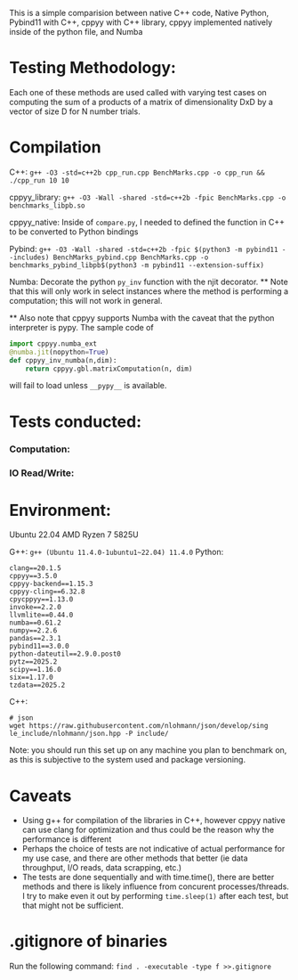 
This is a simple comparision between native C++ code, Native Python, Pybind11 with C++, cppyy with C++ library, cppyy implemented natively inside of the python file, and Numba

# Testing Methodology:
Each one of these methods are used called with varying test cases on computing the sum of a products of a matrix of dimensionality DxD by a vector of size D for N number trials.

# Compilation
C++:
`g++ -O3 -std=c++2b cpp_run.cpp BenchMarks.cpp -o cpp_run && ./cpp_run 10 10`

cppyy_library:
`g++ -O3 -Wall -shared -std=c++2b -fpic BenchMarks.cpp -o benchmarks_libpb.so`

cppyy_native:
Inside of `compare.py`, I needed to defined the function in C++ to be converted to Python bindings

Pybind:
`g++ -O3 -Wall -shared -std=c++2b -fpic $(python3 -m pybind11 --includes) BenchMarks_pybind.cpp BenchMarks.cpp -o benchmarks_pybind_libpb$(python3 -m pybind11 --extension-suffix)`

Numba:
Decorate the python `py_inv` function with the njit decorator.
** Note that this will only work in select instances where the method is performing a computation; this will not work in general.

** Also note that cppyy supports Numba with the caveat that the python interpreter is pypy. The sample code of 
```python
import cppyy.numba_ext
@numba.jit(nopython=True)
def cppyy_inv_numba(n,dim):
    return cppyy.gbl.matrixComputation(n, dim)
```
will fail to load unless `__pypy__` is available. 


# Tests conducted:
### Computation:

### IO Read/Write:




# Environment:
Ubuntu 22.04 
AMD Ryzen 7 5825U 

G++: `g++ (Ubuntu 11.4.0-1ubuntu1~22.04) 11.4.0`
Python:
```
clang==20.1.5
cppyy==3.5.0
cppyy-backend==1.15.3
cppyy-cling==6.32.8
cpycppyy==1.13.0
invoke==2.2.0
llvmlite==0.44.0
numba==0.61.2
numpy==2.2.6
pandas==2.3.1
pybind11==3.0.0
python-dateutil==2.9.0.post0
pytz==2025.2
scipy==1.16.0
six==1.17.0
tzdata==2025.2
```
C++:

``` 
# json
wget https://raw.githubusercontent.com/nlohmann/json/develop/sing
le_include/nlohmann/json.hpp -P include/

```
Note: you should run this set up on any machine you plan to benchmark on, as this is subjective to the system used and package versioning. 

# Caveats
* Using g++ for compilation of the libraries in C++, however cppyy native can use clang for optimization and thus could be the reason why the performance is different
* Perhaps the choice of tests are not indicative of actual performance for my use case, and there are other methods that better (ie data throughput, I/O reads, data scrapping, etc.)
* The tests are done sequentially and with time.time(), there are better methods and there is likely influence from concurent processes/threads. I try to make even it out by performing `time.sleep(1)` after each test, but that might not be sufficient.

# .gitignore of binaries
Run the following command:
`find . -executable -type f >>.gitignore`
